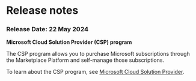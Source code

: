 # Release notes

### Release Date: 22 May 2024

**Microsoft Cloud Solution Provider (CSP) program**

The CSP program allows you to purchase Microsoft subscriptions through the Marketplace Platform and self-manage those subscriptions. &#x20;

To learn about the CSP program, see [Microsoft Cloud Solution Provider](./).&#x20;
